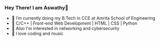 ### Hey There! I am Aswathy👋


- 🌱 I’m currently doing my B.Tech in CCE at Amrita School of Engineering
- 🌱 C/C++ | Front-end Web Development | HTML | CSS | Python
- 🌱 Also I'm interested in networking and cybersecurity
- 🌱 I love coding and music

